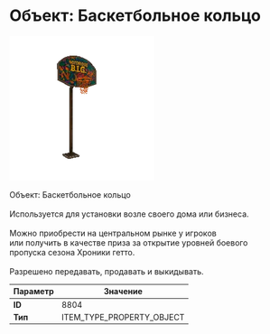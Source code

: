 # Объект: Баскетбольное кольцо

![Item Image](../img/8804.webp?raw=true)

Объект: Баскетбольное кольцо<br><br>Используется для установки возле своего дома или бизнеса.<br><br>Можно приобрести на центральном рынке у игроков<br>или получить в качестве приза за открытие уровней боевого<br>пропуска сезона Хроники гетто.<br><br>Разрешено передавать, продавать и выкидывать.


| Параметр | Значение |
|----------|----------|
| **ID** | 8804 |
| **Тип** | ITEM_TYPE_PROPERTY_OBJECT |

